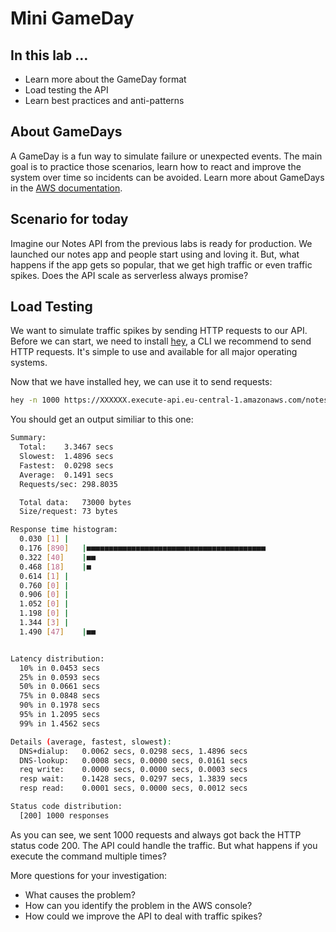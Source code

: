 # Mini GameDay

## In this lab …

- Learn more about the GameDay format
- Load testing the API
- Learn best practices and anti-patterns

## About GameDays

A GameDay is a fun way to simulate failure or unexpected events. The main goal is to practice those scenarios, learn how to react and improve the system over time so incidents can be avoided. Learn more about GameDays in the [AWS documentation](https://wa.aws.amazon.com/wellarchitected/2020-07-02T19-33-23/wat.concept.gameday.en.html).

## Scenario for today

Imagine our Notes API from the previous labs is ready for production. We launched our notes app and people start using and loving it. But, what happens if the app gets so popular, that we get high traffic or even traffic spikes. Does the API scale as serverless always promise?

## Load Testing

We want to simulate traffic spikes by sending HTTP requests to our API. Before we can start, we need to install [hey](https://github.com/rakyll/hey), a CLI we recommend to send HTTP requests. It's simple to use and available for all major operating systems.

Now that we have installed hey, we can use it to send requests:

```bash
hey -n 1000 https://XXXXXX.execute-api.eu-central-1.amazonaws.com/notes
```

You should get an output similiar to this one:

```bash
Summary:
  Total:	3.3467 secs
  Slowest:	1.4896 secs
  Fastest:	0.0298 secs
  Average:	0.1491 secs
  Requests/sec:	298.8035

  Total data:	73000 bytes
  Size/request:	73 bytes

Response time histogram:
  0.030 [1]	|
  0.176 [890]	|■■■■■■■■■■■■■■■■■■■■■■■■■■■■■■■■■■■■■■■■
  0.322 [40]	|■■
  0.468 [18]	|■
  0.614 [1]	|
  0.760 [0]	|
  0.906 [0]	|
  1.052 [0]	|
  1.198 [0]	|
  1.344 [3]	|
  1.490 [47]	|■■


Latency distribution:
  10% in 0.0453 secs
  25% in 0.0593 secs
  50% in 0.0661 secs
  75% in 0.0848 secs
  90% in 0.1978 secs
  95% in 1.2095 secs
  99% in 1.4562 secs

Details (average, fastest, slowest):
  DNS+dialup:	0.0062 secs, 0.0298 secs, 1.4896 secs
  DNS-lookup:	0.0008 secs, 0.0000 secs, 0.0161 secs
  req write:	0.0000 secs, 0.0000 secs, 0.0003 secs
  resp wait:	0.1428 secs, 0.0297 secs, 1.3839 secs
  resp read:	0.0001 secs, 0.0000 secs, 0.0012 secs

Status code distribution:
  [200]	1000 responses
```

As you can see, we sent 1000 requests and always got back the HTTP status code 200. The API could handle the traffic. But what happens if you execute the command multiple times?

More questions for your investigation:

- What causes the problem?
- How can you identify the problem in the AWS console?
- How could we improve the API to deal with traffic spikes?
